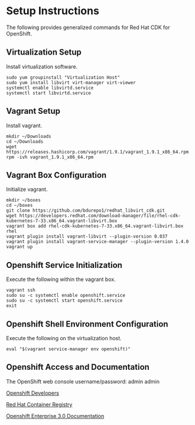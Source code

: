 # Setup Instructions
The following provides generalized commands for Red Hat CDK for OpenShift.

## Virtualization Setup
Install virtualization software.

```
sudo yum groupinstall "Virtualization Host"
sudo yum install libvirt virt-manager virt-viewer
systemctl enable libvirtd.service
systemctl start libvirtd.service
```

## Vagrant Setup
Install vagrant.

```
mkdir ~/Downloads
cd ~/Downloads
wget https://releases.hashicorp.com/vagrant/1.9.1/vagrant_1.9.1_x86_64.rpm
rpm -ivh vagrant_1.9.1_x86_64.rpm
```

## Vagrant Box Configuration
Initialize vagrant.

```
mkdir ~/boxes
cd ~/boxes
git clone https://github.com/bdurepo1/redhat_libvirt_cdk.git
wget https://developers.redhat.com/download-manager/file/rhel-cdk-kubernetes-7-33.x86_64.vagrant-libvirt.box
vagrant box add rhel-cdk-kubernetes-7-33.x86_64.vagrant-libvirt.box rhel
vagrant plugin install vagrant-libvirt --plugin-version 0.037
vagrant plugin install vagrant-service-manager --plugin-version 1.4.0
vagrant up
```

## Openshift Service Initialization
Execute the following within the vagrant box.

```
vagrant ssh
sudo su -c systemctl enable openshift.service
sudo su -c systemctl start openshift.service
exit
```

## Openshift Shell Environment Configuration
Execute the following on the virtualization host.

```
eval "$(vagrant service-manager env openshift)"
```

## Openshift Access and Documentation
The OpenShift web console username/password: admin admin

[Openshift Developers](https://developers.openshift.com/)

[Red Hat Container Registry](https://access.redhat.com/containers)

[Openshift Enterprise 3.0 Documentation](https://docs.openshift.com/enterprise/3.0/welcome/index.html)
